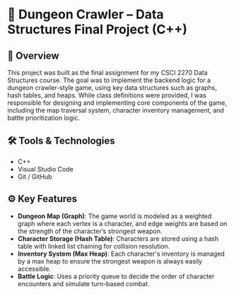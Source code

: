 # 🧱 Dungeon Crawler – Data Structures Final Project (C++)

## 🧠 Overview
This project was built as the final assignment for my CSCI 2270 Data Structures course. The goal was to implement the backend logic for a dungeon crawler-style game, using key data structures such as graphs, hash tables, and heaps. While class definitions were provided, I was responsible for designing and implementing core components of the game, including the map traversal system, character inventory management, and battle prioritization logic.

## 🛠 Tools & Technologies
- C++
- Visual Studio Code
- Git / GitHub

## ⚙️ Key Features
- **Dungeon Map (Graph)**: The game world is modeled as a weighted graph where each vertex is a character, and edge weights are based on the strength of the character’s strongest weapon.
- **Character Storage (Hash Table)**: Characters are stored using a hash table with linked list chaining for collision resolution.
- **Inventory System (Max Heap)**: Each character's inventory is managed by a max heap to ensure the strongest weapon is always easily accessible.
- **Battle Logic**: Uses a priority queue to decide the order of character encounters and simulate turn-based combat.

